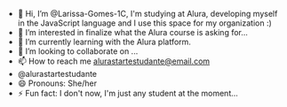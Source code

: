 - 👋 Hi, I’m @Larissa-Gomes-1C, I'm studying at Alura, developing myself in the JavaScript language and I use this space for my organization :)
- 👀 I’m interested in finalize what the Alura course is asking for...
- 🌱 I’m currently learning with the Alura platform.
- 💞️ I’m looking to collaborate on ...
- 📫 How to reach me alurastartestudante@email.com
- @alurastartestudante
- 😄 Pronouns: She/her
- ⚡ Fun fact: I don't now, I'm just any student at the moment...

<!---
Larissa-Gomes-1C/Larissa-Gomes-1C is a ✨ special ✨ repository because its `README.md` (this file) appears on your GitHub profile.
You can click the Preview link to take a look at your changes.
--->
